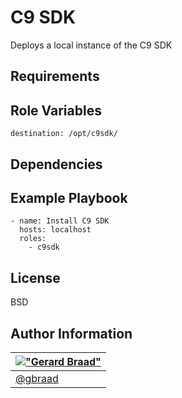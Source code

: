 C9 SDK
======

Deploys a local instance of the C9 SDK


Requirements
------------



Role Variables
--------------

```
destination: /opt/c9sdk/
```


Dependencies
------------



Example Playbook
----------------

```
- name: Install C9 SDK
  hosts: localhost
  roles:
    - c9sdk
```


License
-------

BSD


Author Information
------------------

| [!["Gerard Braad"](http://gravatar.com/avatar/e466994eea3c2a1672564e45aca844d0.png?s=60)](http://gbraad.nl "Gerard Braad <me@gbraad.nl>") |
|---|
| [@gbraad](https://twitter.com/gbraad) |
